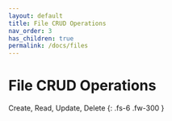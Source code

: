```yaml
---
layout: default
title: File CRUD Operations
nav_order: 3
has_children: true
permalink: /docs/files
---
```


# File CRUD Operations

Create, Read, Update, Delete
{: .fs-6 .fw-300 }